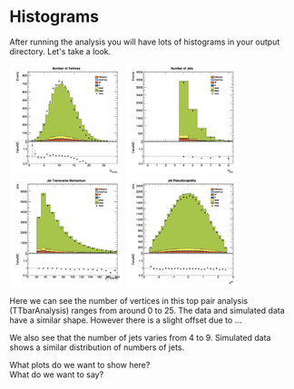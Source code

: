 # Histograms

After running the analysis you will have lots of histograms in your output directory.  Let's take a look.

<img src="./Output/pvxp_n.jpg" width="200" />
<img src="./Output/n_jets.jpg" width="200" />
<img src="./Output/jet_pt.jpg" width="200" />
<img src="./Output/jet_eta.jpg" width="200" />

Here we can see the number of vertices in this top pair analysis (TTbarAnalysis)  ranges from around 0 to 25.
The data and simulated data have a similar shape.  However there is a slight offset due to ... 

We also see that the number of jets  varies from 4 to 9.  Simulated data shows a similar distribution of numbers of jets.

What plots do we want to show here?  
What do we want to say?  